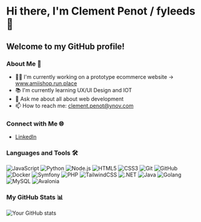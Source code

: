 # Hi there, I'm Clement Penot / fyleeds 👋

## Welcome to my GitHub profile!

### About Me 🌱
- 👨‍💻 I'm currently working on a prototype ecommerce website -> www.amiishop.run.place
- 📚 I'm currently learning UX/UI Design and IOT
- 💬 Ask me about all about web development
- 📫 How to reach me: clement.penot@ynov.com

### Connect with Me 🌐
- [LinkedIn](https://www.linkedin.com/in/cl%C3%A9ment-penot-09326b143/)

### Languages and Tools 🛠️
![JavaScript](https://img.shields.io/badge/-JavaScript-black?style=flat-square&logo=javascript)
![Python](https://img.shields.io/badge/-Python-black?style=flat-square&logo=python)
![Node.js](https://img.shields.io/badge/-Node.js-black?style=flat-square&logo=Node.js)
![HTML5](https://img.shields.io/badge/-HTML5-black?style=flat-square&logo=html5)
![CSS3](https://img.shields.io/badge/-CSS3-black?style=flat-square&logo=css3)
![Git](https://img.shields.io/badge/-Git-black?style=flat-square&logo=git)
![GitHub](https://img.shields.io/badge/-GitHub-black?style=flat-square&logo=github)
![Docker](https://img.shields.io/badge/-Docker-black?style=flat-square&logo=docker)
![Symfony](https://img.shields.io/badge/Symfony-black?style=flat-square&logo=symfony)
![PHP](https://img.shields.io/badge/PHP-black?style=flat-square&logo=php)
![TailwindCSS](https://img.shields.io/badge/Tailwind_CSS-black?style=flat-square&logo=tailwind-css)
![.NET](https://img.shields.io/badge/.NET-black?style=flat-square&logo=.net)
![Java](https://img.shields.io/badge/Java-black?style=flat-square&logo=java)
![Golang](https://img.shields.io/badge/-Golang-black?style=flat-square&logo=go)
![MySQL](https://img.shields.io/badge/-MySQL-black?style=flat-square&logo=mysql)
![Avalonia](https://img.shields.io/badge/-Avalonia-black?style=flat-square&logo=avalonia)


### My GitHub Stats 📊
![Your GitHub stats](https://github-readme-stats.vercel.app/api?username=fyleeds&show_icons=true&theme=radical)

